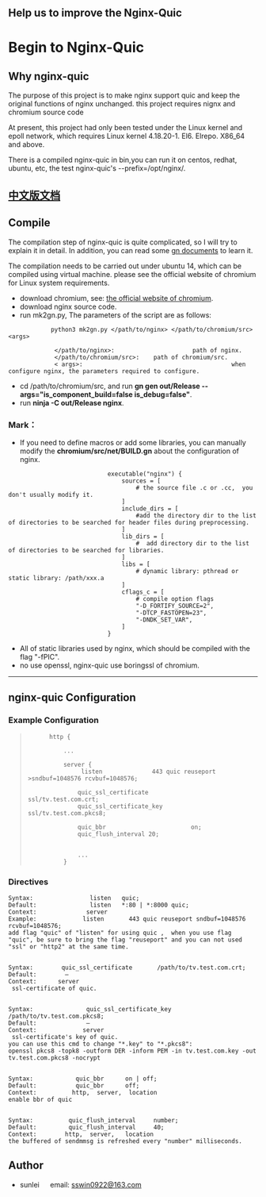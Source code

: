 ## Help us to improve the Nginx-Quic


# Begin to Nginx-Quic

## Why nginx-quic

The purpose of this project is to make nginx support quic and keep the original functions of nginx unchanged.
this project requires nignx and chromium source code

At present, this project had only been tested under the Linux kernel and epoll network, which requires Linux kernel 4.18.20-1. El6. Elrepo. X86_64 and above.

There is a compiled nginx-quic in bin,you can run it on centos, redhat, ubuntu, etc, the test nginx-quic's --prefix=/opt/nginx/.

[中文版文档](https://github.com/evansun922/nginx-quic/blob/master/README-CN.md)
---

## Compile
The compilation step of nginx-quic is quite complicated, so I will try to explain it in detail. In addition, you can read some [gn documents](https://chromium.googlesource.com/chromium/src/+/56807c6cb383140af0c03da8f6731d77785d7160/tools/gn/docs/reference.md) to learn it.

The compilation needs to be carried out under ubuntu 14, which can be compiled using virtual machine. please see the official website of chromium for Linux system requirements.
- download chromium, see:  [the official website of chromium](https://chromium.googlesource.com/chromium/src/+/master/docs/linux_build_instructions.md/).
- download nginx source code.
- run mk2gn.py, The parameters of the script are as follows:
```         
            python3 mk2gn.py </path/to/nginx> </path/to/chromium/src> <args>

             </path/to/nginx>:                      path of nginx.
             </path/to/chromium/src>:    path of chromium/src.
             < args>:                                          when configure nginx, the parameters required to configure.                 
```
- cd /path/to/chromium/src, and run __gn gen out/Release --args="is_component_build=false is_debug=false"__.
- run __ninja -C out/Release  nginx__.


### Mark：
- If you need to define macros or add some libraries, you can manually modify the __chromium/src/net/BUILD.gn__ about  the configuration of nginx.
```
                            executable("nginx") {
                                sources = [
                                    # the source file .c or .cc,  you don't usually modify it.
                                ]
                                include_dirs = [
                                    #add the directory dir to the list of directories to be searched for header files during preprocessing.
                                ]
                                lib_dirs = [
                                    #  add directory dir to the list of directories to be searched for libraries.
                                ]
                                libs = [
                                    # dynamic library: pthread or static library: /path/xxx.a
                                ]
                                cflags_c = [
                                    # compile option flags
                                    "-D_FORTIFY_SOURCE=2",
                                    "-DTCP_FASTOPEN=23",
                                    "-DNDK_SET_VAR",
                                ]
                            }
```
- All of static libraries used by nginx, which should be compiled with the flag "-fPIC".
- no use openssl, nginx-quic use boringssl of chromium.

---
## nginx-quic Configuration

### Example Configuration


 >           http {
>
>               ...
>
>               server {
>                    listen              443 quic reuseport >sndbuf=1048576 rcvbuf=1048576;
 >                   
 >                   quic_ssl_certificate                 ssl/tv.test.com.crt;
 >                   quic_ssl_certificate_key       ssl/tv.test.com.pkcs8;
>
>                   quic_bbr                        on;
>                   quic_flush_interval 20;
>
>
>                   ...
>               }

###  Directives
```
Syntax:                listen   quic;
Default:               listen   *:80 | *:8000 quic;
Context:              server
Example:             listen       443 quic reuseport sndbuf=1048576 rcvbuf=1048576;
add flag "quic" of "listen" for using quic ,  when you use flag "quic", be sure to bring the flag "reuseport" and you can not used "ssl" or "http2" at the same time.


Syntax:        quic_ssl_certificate       /path/to/tv.test.com.crt;
Default:        — 
Context:      server
 ssl-certificate of quic. 


Syntax:               quic_ssl_certificate_key          /path/to/tv.test.com.pkcs8;
Default:              —
Context:             server
 ssl-certificate's key of quic. 
you can use this cmd to change "*.key" to "*.pkcs8":
openssl pkcs8 -topk8 -outform DER -inform PEM -in tv.test.com.key -out tv.test.com.pkcs8 -nocrypt


Syntax:            quic_bbr      on | off;
Default:           quic_bbr      off;
Context:          http,  server,  location
enable bbr of quic


Syntax:          quic_flush_interval     number;
Default:         quic_flush_interval     40;
Context:        http,  server,   location
the buffered of sendmmsg is refreshed every "number" milliseconds.
```

## Author
- sunlei     &emsp; email: sswin0922@163.com